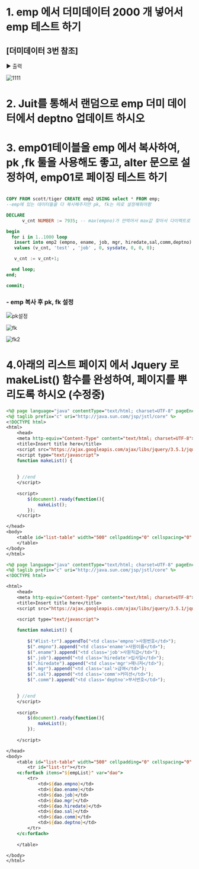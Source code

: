 # 1. emp 에서 더미데이터 2000 개 넣어서 emp 테스트 하기
## [더미데이터 3번 참조]

▶ 출력 

![1111](https://user-images.githubusercontent.com/74290204/106584796-f7f6be80-6589-11eb-8078-560893ad8a3f.PNG)


# 2. Juit를 통해서 랜덤으로 emp 더미 데이터에서 deptno 업데이트 하시오

# 3. emp01테이블을 emp 에서 복사하여, pk ,fk 툴을 사용해도 좋고, alter 문으로 설정하여, emp01로 페이징 테스트 하기
```sql

COPY FROM scott/tiger CREATE emp2 USING select * FROM emp;
--emp에 있는 데이터들을 다 복사해주지만 pk, fk는 따로 설정해줘야함

DECLARE
      v_cnt NUMBER := 7935; -- max(empno)가 안먹어서 max값 찾아서 다이렉트로 넣어줌

begin
  for i in 1..1000 loop
   insert into emp2 (empno, ename, job, mgr, hiredate,sal,comm,deptno) 
   values (v_cnt, 'test' , 'job' , 0, sysdate, 0, 0, 0);

   v_cnt := v_cnt+1;

  end loop;
end; 

commit;
```
### - emp 복사 후 pk, fk 설정 
![pk설정](https://user-images.githubusercontent.com/74290204/106585419-ac90e000-658a-11eb-9f80-5e81a814568c.PNG)

![fk](https://user-images.githubusercontent.com/74290204/106585686-ef52b800-658a-11eb-9a47-fa04da6e7c50.PNG)

![fk2](https://user-images.githubusercontent.com/74290204/106585693-f11c7b80-658a-11eb-9544-30c8adcc28d3.PNG)

# 4.아래의 리스트 페이지 에서 Jquery 로 makeList() 함수를 완성하여, 페이지를 뿌리도록 하시오 (수정중)
```jsp
<%@ page language="java" contentType="text/html; charset=UTF-8" pageEncoding="UTF-8"%>
<%@ taglib prefix="c" uri="http://java.sun.com/jsp/jstl/core" %>
<!DOCTYPE html>
<html>
	<head>
	<meta http-equiv="Content-Type" content="text/html; charset=UTF-8">
	<title>Insert title here</title>
	<script src="https://ajax.googleapis.com/ajax/libs/jquery/3.5.1/jquery.min.js"></script>
	<script type="text/javascript">
	function makeList() {
						
	        	
	} //end	
	</script>
	
	<script>
		$(document).ready(function(){
			makeList();
		});
	</script>

</head>
<body>
	<table id="list-table" width="500" cellpadding="0" cellspacing="0" border="1">
	</table>
</body>
</html>
```
```jsp
<%@ page language="java" contentType="text/html; charset=UTF-8" pageEncoding="UTF-8"%>
<%@ taglib prefix="c" uri="http://java.sun.com/jsp/jstl/core" %>
<!DOCTYPE html>

<html>
	<head>
	<meta http-equiv="Content-Type" content="text/html; charset=UTF-8">
	<title>Insert title here</title>
	<script src="https://ajax.googleapis.com/ajax/libs/jquery/3.5.1/jquery.min.js"></script>
	
	<script type="text/javascript">

	function makeList() {
		
		$("#list-tr").appendTo("<td class='empno'>사원번호</td>");
		$(".empno").append("<td class='ename'>사원이름</td>");
		$(".ename").append("<td class='job'>사원직급</td>");
		$(".job").append("<td class='hiredate'>입사일</td>");
		$(".hiredate").append("<td class='mgr'>매니저</td>");
		$(".mgr").append("<td class='sal'>급여</td>");
		$(".sal").append("<td class='comm'>커미션</td>");
		$(".comm").append("<td class='deptno'>부서번호</td>");
						

	} //end	
	</script>
	
	<script>
		$(document).ready(function(){
			makeList();
		});
		
	</script>

</head>
<body>
	<table id="list-table" width="500" cellpadding="0" cellspacing="0" border="1">
		<tr id="list-tr"></tr>
	<c:forEach items="${empList}" var="dao">
		<tr>
			<td>${dao.empno}</td>
			<td>${dao.ename}</td>
			<td>${dao.job}</td>
			<td>${dao.mgr}</td>
			<td>${dao.hiredate}</td>
			<td>${dao.sal}</td>
			<td>${dao.comm}</td>
			<td>${dao.deptno}</td>
		</tr>
	</c:forEach>
	
	</table>

</body>
</html>
```
